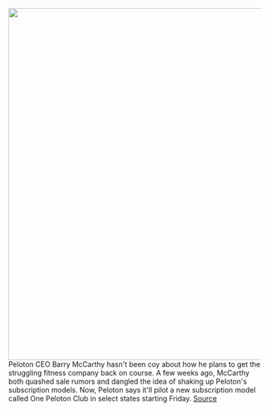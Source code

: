 <img src='https://cdn.vox-cdn.com/thumbor/YRv2F90gILMJAuyPGUUAzNtian4=/0x0:2040x1360/1200x800/filters:focal(857x517:1183x843)/cdn.vox-cdn.com/uploads/chorus_image/image/70604767/akrales210108_4344_0002.0.jpg' width='700px' /><br/>
Peloton CEO Barry McCarthy hasn't been coy about how he plans to get the struggling fitness company back on course. A few weeks ago, McCarthy both quashed sale rumors and dangled the idea of shaking up Peloton's subscription models. Now, Peloton says it'll pilot a new subscription model called One Peloton Club in select states starting Friday.
<a href='https://www.theverge.com/2022/3/10/22970905/peloton-bike-fitness-subscription-model'> Source <a/>